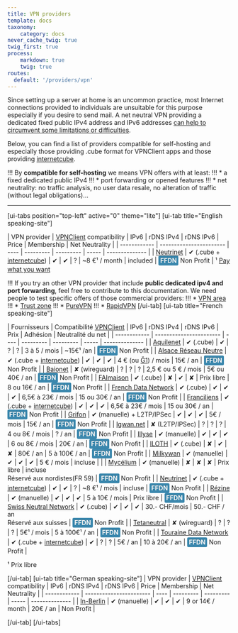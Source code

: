 ```yaml
---
title: VPN providers
template: docs
taxonomy:
    category: docs
never_cache_twig: true
twig_first: true
process:
    markdown: true
    twig: true
routes:
  default: '/providers/vpn'
---
```


Since setting up a server at home is an uncommon practice, most Internet connections provided to individuals are unsuitable for this purpose especially if you desire to send mail. A net neutral VPN providing a dedicated fixed public IPv4 address and IPv6 addresses [can help to circumvent some limitations or difficulties](/vpn_advantage).


Below, you can find a list of providers compatible for self-hosting and especially those providing .cube format for VPNClient apps and those providing [internetcube](https://internetcu.be).

!!! By **compatible for self-hosting** we means VPN offers with at least:
!!! * a fixed dedicated public IPv4
!!! * port forwarding or opened features
!!! * net neutrality: no traffic analysis, no user data resale, no alteration of traffic (without legal obligations)...

------------------

[ui-tabs position="top-left" active="0" theme="lite"]
[ui-tab title="English speaking-site"]

| VPN provider | [VPNClient](https://github.com/labriqueinternet/vpnclient_ynh) compatibility | IPv6 | rDNS IPv4 | rDNS IPv6 | Price | Membership | Net Neutrality |
| ------------ | ----------------------- | ---- | --------- | --------- | ----- | -------------- |
| [Neutrinet](https://neutrinet.be/en/vpn)    | ✔ (.cube + [internetcube](https://internetcu.be))               | ✔    | ✔         | ?         | ~8 €¹ / month | included | <span class="ffdn">FFDN</span> <span class="label label-success label-as-badge">Non Profit</span> |
¹ [Pay what you want](https://en.wikipedia.org/wiki/Pay_what_you_want)

!!! If you try an other VPN provider that include **public dedicated ipv4 and port forwarding**, feel free to contribute to this documentation. We need people to test specific offers of those commercial providers:
!!! * [VPN area](https://vpnarea.com/front/home/dedicated-ip)
!!! * [Trust zone](https://trust.zone/fr/order?p=25)
!!! * [PureVPN](https://www.purevpn.fr/ip-vpn-dedie)
!!! * [RapidVPN](https://www.rapidvpn.com/vpn)
[/ui-tab]
[ui-tab title="French speaking-site"]

| Fournisseurs | Compatibilité [VPNClient](https://github.com/labriqueinternet/vpnclient_ynh) | IPv6 | rDNS IPv4 | rDNS IPv6 | Prix | Adhésion | Neutralité du net |
| ------------ | ----------------------- | ---- | --------- | --------- | ----- | -------------- |
| [Aquilenet](https://www.aquilenet.fr/vpn/)    | ✔ (.cube)               | ✔    | ?         | ?         | 3 à 5 / mois | ~15€¹ /an | <span class="ffdn">FFDN</span> <span class="label label-success label-as-badge">Non Profit</span> |
| [Alsace Réseau Neutre](https://arn-fai.net/vpn)    | ✔ (.cube + [internetcube](https://internetcu.be))               | ✔    | ✔         | ✔         | 4 € (ou [Ğ1](https://duniter.org/fr/monnaie-libre-g1/)) / mois | 15€ / an | <span class="ffdn">FFDN</span> <span class="label label-success label-as-badge">Non Profit</span> |
| [Baionet](https://www.baionet.fr/nos-services/vpn/)    | ✘ (wireguard)               | ?    | ?         | ?         | 2,5 € ou 5 € / mois | 5€ ou 40€ / an | <span class="ffdn">FFDN</span> <span class="label label-success label-as-badge">Non Profit</span> |
| [FAImaison](https://www.faimaison.net/services/vpn.html)    | ✔ (.cube)               | ✘   | ✔         | ✘        | Prix libre | 8 ou 16€ / an | <span class="ffdn">FFDN</span> <span class="label label-success label-as-badge">Non Profit</span> |
| [French Data Network](https://www.fdn.fr/services/vpn/)    | ✔ (.cube)               | ✔   | ✔         | ✔        | 6,5€ à 23€ / mois | 15 ou 30€ / an | <span class="ffdn">FFDN</span> <span class="label label-success label-as-badge">Non Profit</span> |
| [Franciliens](https://www.franciliens.net/acces-internet/vpn/)    | ✔ (.cube + [internetcube](https://internetcu.be))               | ✔   | ✔         | ✔        | 6,5€ à 23€ / mois | 15 ou 30€ / an | <span class="ffdn">FFDN</span> <span class="label label-success label-as-badge">Non Profit</span> |
| [Grifon](https://grifon.fr/services/vpn/)    | ✔ (manuelle) + L2TP/IPSec               | ✔   | ✔         | ✔        | 5€ / mois | 15€ / an | <span class="ffdn">FFDN</span> <span class="label label-success label-as-badge">Non Profit</span> |
| [Igwan.net](https://neutrinet.be/en/vpn)    | ✘ (L2TP/IPSec)               | ?    | ?         | ?         | 4 ou 8€ / mois | ? / an | <span class="ffdn">FFDN</span> <span class="label label-success label-as-badge">Non Profit</span> |
| [Illyse](https://neutrinet.be/en/vpn)    | ✔ (manuelle)               | ✔    | ✔         | ✔         | 6 ou 8€ / mois | 20€ / an | <span class="ffdn">FFDN</span> <span class="label label-success label-as-badge">Non Profit</span> |
| [ILOTH](https://iloth.net/vpn/)    | ✔ (.cube)               | ✘   | ✔         | ✘        | 80€ / an | 5 à 100€ / an | <span class="ffdn">FFDN</span> <span class="label label-success label-as-badge">Non Profit</span> |
| [Milkywan](https://milkywan.fr/prices#popupTunnel)    | ✔ (manuelle)               | ✔    | ✔         |  ✔        | 5 € / mois | incluse | |
| [Mycélium](https://mycelium-fai.org/wiki/documentation/services/vpn)    | ✔ (manuelle)               | ✘    | ✘         | ✘         | Prix libre | incluse<br>Réservé aux nordistes(FR 59) | <span class="ffdn">FFDN</span> <span class="label label-success label-as-badge">Non Profit</span> |
| [Neutrinet](https://neutrinet.be/en/vpn)    | ✔ (.cube + [internetcube](https://internetcu.be))               | ✔    | ✔         | ?         | ~8 €¹ / mois | incluse | <span class="ffdn">FFDN</span> <span class="label label-success label-as-badge">Non Profit</span> |
| [Rézine](https://www.rezine.org/acces_internet/tunnels_chiffr%C3%A9s/)    | ✔ (manuelle)               | ✔   | ✔         | ✔        | 5 à 10€ / mois | Prix libre | <span class="ffdn">FFDN</span> <span class="label label-success label-as-badge">Non Profit</span> |
| [Swiss Neutral Network](https://www.swissneutral.net/?page_id=31)    | ✔ (.cube)               | ✔    |  ✔        | ✔         | 30.- CHF/mois | 50.- CHF / an<br>Réservé aux suisses | <span class="ffdn">FFDN</span> <span class="label label-success label-as-badge">Non Profit</span> |
| [Tetaneutral](https://tetaneutral.net/adherer/)    | ✘ (wireguard)               | ?    | ?         | ?         | 5€¹ / mois | 5 à 100€¹ / an | <span class="ffdn">FFDN</span> <span class="label label-success label-as-badge">Non Profit</span> |
| [Touraine Data Network](https://tdn-fai.net/)    | ✔ (.cube + [internetcube](https://internetcu.be))               | ✔    | ?         | ?         | 5€ / an | 10 à 20€ / an | <span class="ffdn">FFDN</span> <span class="label label-success label-as-badge">Non Profit</span> |

¹ Prix libre

[/ui-tab]
[ui-tab title="German speaking-site"]
| VPN provider | [VPNClient](https://github.com/labriqueinternet/vpnclient_ynh) compatibility | IPv6 | rDNS IPv4 | rDNS IPv6 | Price | Membership | Net Neutrality |
| ------------ | ----------------------- | ---- | --------- | --------- | ----- | -------------- |
| [In-Berlin](https://in-vpn.de/provider/vpn.html)    | ✔ (manuelle)               | ✔    | ✔         | ✔         | 9 or 14€ / month | 20€ / an | <span class="label label-success label-as-badge">Non Profit</span> |

[/ui-tab]
[/ui-tabs]

<style>
.ffdn {
    background-color: #3a87ad;
    border-radius: 3px;
    display: inline-block;
    padding: 4px 4px;
    font-weight: bold;
    line-height: 14px;
    color: #f8f8f8;
    text-shadow: 0 -1px 0 rgba(0, 0, 0, 0.25);
    white-space: nowrap;
    vertical-align: baseline;
}
</style>
